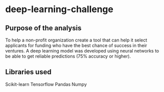 # deep-learning-challenge

## Purpose of the analysis
To help a non-profit organization create a tool that can help it select applicants for funding who have the best chance of success in their ventures. A deep learning model was developed using neural networks to be able to get reliable predictions (75% accuracy or higher).

## Libraries used
Scikit-learn
Tensorflow
Pandas
Numpy

